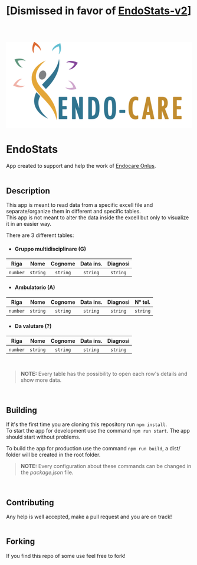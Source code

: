 # [Dismissed in favor of [EndoStats-v2](https://github.com/Dari8987898/EndoStats-v2)]
</br></br>

![Image](./src/assets/images/MarchioCompleto.png)

# EndoStats
App created to support and help the work of [Endocare Onlus](https://www.endo-care.it/).
</br></br>

## Description
This app is meant to read data from a specific excell file and separate/organize them in different and specific tables.</br>
This app is not meant to alter the data inside the excell but only to visualize it in an easier way.</br>

There are 3 different tables:
- #### Gruppo multidisciplinare (G)
|Riga|Nome|Cognome|Data ins.|Diagnosi|
|:------:|:------:|:------:|:------:|:------:|
|`number`|`string`|`string`|`string`|`string`|

- #### Ambulatorio (A)
|Riga|Nome|Cognome|Data ins.|Diagnosi|N° tel.|
|:------:|:------:|:------:|:------:|:------:|:------:|
|`number`|`string`|`string`|`string`|`string`|`string`|

- #### Da valutare (?)
|Riga|Nome|Cognome|Data ins.|Diagnosi|
|:------:|:------:|:------:|:------:|:------:|
|`number`|`string`|`string`|`string`|`string`|

</br>

>**NOTE:** Every table has the possibility to open each row's details and show more data.

</br>

## Building
If it's the first time you are cloning this repository run `npm install`.</br>
To start the app for development use the command `npm run start`. The app should start without problems.

To build the app for production use the command `npm run build`, a dist/ folder will be created in the root folder.

>**NOTE:** Every configuration about these commands can be changed in the _package.json_ file.

</br>

## Contributing
Any help is well accepted, make a pull request and you are on track!
</br></br>

## Forking
If you find this repo of some use feel free to fork!